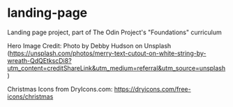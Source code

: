 # landing-page
Landing page project, part of The Odin Project's "Foundations" curriculum

Hero Image Credit: Photo by Debby Hudson on Unsplash (https://unsplash.com/photos/merry-text-cutout-on-white-string-by-wreath-QdQEtkscDi8?utm_content=creditShareLink&utm_medium=referral&utm_source=unsplash)
      
Christmas Icons from DryIcons.com:
https://dryicons.com/free-icons/christmas
